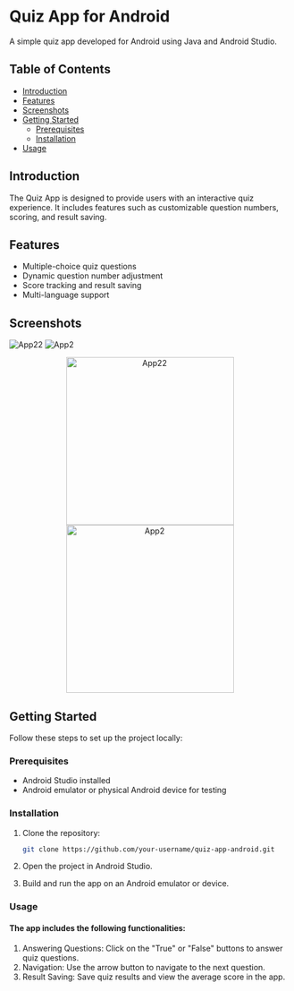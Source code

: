 # Quiz App for Android

A simple quiz app developed for Android using Java and Android Studio.

## Table of Contents

- [Introduction](#introduction)
- [Features](#features)
- [Screenshots](#screenshots)
- [Getting Started](#getting-started)
  - [Prerequisites](#prerequisites)
  - [Installation](#installation)
- [Usage](#usage)


## Introduction

The Quiz App is designed to provide users with an interactive quiz experience. It includes features such as customizable question numbers, scoring, and result saving.

## Features

- Multiple-choice quiz questions
- Dynamic question number adjustment
- Score tracking and result saving
- Multi-language support

## Screenshots

![App22](https://github.com/Alihazrati99/Quiz-app/assets/156400087/cfb4f27b-015c-4ffd-848f-c3826f302ca0)
![App2](https://github.com/Alihazrati99/Quiz-app/assets/156400087/19c8f829-bec9-4e6a-a917-2becfa5531db)


<p align="center">
  <img src="https://github.com/Alihazrati99/Quiz-app/assets/156400087/e1a487e5-c2aa-47a2-83d0-91ef26d7f274.jpg" width="300" alt="App22">
  <img src="https://github.com/Alihazrati99/Quiz-app/assets/156400087/fd43e181-0be7-4644-9e39-79b22ce2a9a0.jpg" width="300" alt="App2">
</p>







## Getting Started

Follow these steps to set up the project locally:

### Prerequisites

- Android Studio installed
- Android emulator or physical Android device for testing

### Installation

1. Clone the repository:

   ```bash
   git clone https://github.com/your-username/quiz-app-android.git

1. Open the project in Android Studio.

2. Build and run the app on an Android emulator or device.

### Usage

#### The app includes the following functionalities:
1. Answering Questions: Click on the "True" or "False" buttons to answer quiz questions.
2. Navigation: Use the arrow button to navigate to the next question.
3. Result Saving: Save quiz results and view the average score in the app.
